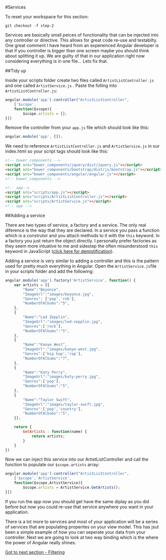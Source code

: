 #Services

To reset your workspace for this section:

```
git checkout -f step-2
```

Services are basically small peices of functionality that can be injected into any controller or directive. This allows for great code re-use and testabilty. One great comment I have heard from an expereinced Angular developer is that if you controller is bigger than one screen maybe you should think about splitting it up. We are guilty of that in our application right now considering everything is in one file... Lets fix that.

##Tidy up

Inside your scripts folder create two files called `ArtistListController.js` and one called `ArtistService.js` . Paste the folling into `ArtistListController.js`:

```javascript
angular.module('app').controller("ArtistListController", 
    ['$scope',
    function($scope){
        $scope.artists = [];
}])
```

Remove the controller from your `app.js` file which should look like this:

```javascript
angular.module('app', []);
```

We need to reference `ArtistListController.js` and `ArtistService.js` in our index.html so your script tags should look like this:

```html
<!-- bower_components -->
<script src="bower_components/jquery/dist/jquery.js"></script>
<script src="bower_components/bootstrap/dist/js/bootstrap.js"></script>
<script src="bower_components/angular/angular.js"></script>
<!-- bower_components -->

<!-- app-->
<script src="scripts/app.js"></script>
<script src="scripts/ArtistListController.js"></script>
<script src="scripts/ArtistService.js"></script>
<!-- app -->
```

##Adding a service

There are two types of service, a factory and a service. The only real diference is the way that they are declared. In a service you pass a function which is a construtor and you attach methods to it with the `this` keyword. In a factory you just return the object directly. I personally prefer factories as they seem more intuative to me and sidestep the often misunderstood `this` keyword in JavaScript ([click here for demistification](https://github.com/getify/You-Dont-Know-JS/blob/master/this%20&%20object%20prototypes/ch1.md)).

Adding a service is very similar to adding a controller and this is the pattern used for pretty much everything in Angular. Open the `ArtistService.js`file in your scripts folder and add the following:

```javascript
angular.module('app').factory('ArtistService', function() {
    var artists = [{
        "Name":"Beyonce",
        "ImageUrl":"images/beyonce.jpg",
        "Genres": ['pop','rnb'],
        "NumberOfAlbums":"5",
    },
    {
        "Name":"Led Zepplin",
        "ImageUrl":"images/led-zepplin.jpg",
        "Genres":['rock'],
        "NumberOfAlbums":"5",
    },
    {
        "Name":"Kanye West",
        "ImageUrl":"images/kanye-west.jpg",
        "Genres":['hip hop','rap'],
        "NumberOfAlbums":"7",
    },
    {
        "Name":"Katy Perry",
        "ImageUrl":"images/katy-perry.jpg",
        "Genres":['pop'],
        "NumberOfAlbums":"5",
    },
    {
        "Name":"Taylor Swift",
        "ImageUrl":"images/taylor-swift.jpg",
        "Genres":['pop','country'],
        "NumberOfAlbums":"5",
    }];

    return {
        GetArtists : function(name) {
            return artists;
        }
    }
})
```

Now we can inject this service into our ArtistListController and call the function to populate our `$scope.artists` array:

```javascript
angular.module('app').controller("ArtistListController", 
    ['$scope','ArtistService',
    function($scope,ArtistService){
        $scope.artists = ArtistService.GetArtists();
}])
```

If you run the app now you should get have the same diplay as you did before but now you could re-use that service anywhere you want in your application. 

There is a lot more to services and most of your application will be a series of services that are populating properites on your view model. This has jsut been a simple example of how you can seperate your data from your controller. Next we are going to look at two way binding which is the where the power of Angular really shines.

[Got to next section - Filtering](3.filtering.md)
